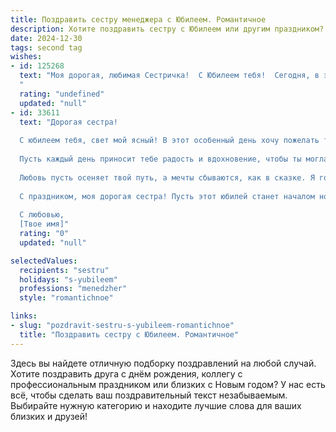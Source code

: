 ```yaml
---
title: Поздравить сестру менеджера с Юбилеем. Романтичное
description: Хотите поздравить сестру с Юбилеем или другим праздником? Наш ИИ создаст незабываемое поздравление, а вы обязательно выделитесь среди других.  
date: 2024-12-30
tags: second tag
wishes:
- id: 125268
  text: "Моя дорогая, любимая Сестричка!  С Юбилеем тебя!  Сегодня, в этот чудесный день, хочу сказать тебе, как сильно я тебя люблю и восхищаюсь твоим талантом, твоей силой и грацией, с которыми ты покоряешь вершины менеджерского искусства.  Ты – не просто профессионал, ты – настоящая королева своего дела,  а для меня ты всегда остаешься самой нежной и очаровательной сестрой на свете. Пусть твоя жизнь будет полна ярких красок, романтических моментов и бесконечного счастья!  Целую тебя крепко-крепко!
  "
  rating: "undefined"
  updated: "null"
- id: 33611
  text: "Дорогая сестра!
  
  С юбилеем тебя, свет мой ясный! В этот особенный день хочу пожелать тебе, чтобы каждый миг твоей жизни был полон любви и счастья. Ты — удивительный человек, способный покорять вершины в своем деле, как настоящий менеджер, мудро ведя свои проекты к успеху.
  
  Пусть каждый день приносит тебе радость и вдохновение, чтобы ты могла создавать вокруг себя не только комфорт и порядок, но и атмосферу счастья. Ты заслуживаешь самых ярких эмоций и самых искренних моментов.
  
  Любовь пусть осеняет твой путь, а мечты сбываются, как в сказке. Я горжусь тобой и всегда буду рядом, чтобы поддерживать и вдохновлять.
  
  С праздником, моя дорогая сестра! Пусть этот юбилей станет началом нового, удивительного этапа в твоей жизни.
  
  С любовью,
  [Твое имя]"
  rating: "0"
  updated: "null"

selectedValues:
  recipients: "sestru"
  holidays: "s-yubileem"
  professions: "menedzher"
  style: "romantichnoe"

links:
- slug: "pozdravit-sestru-s-yubileem-romantichnoe"
  title: "Поздравить сестру с Юбилеем. Романтичное"
---
```


Здесь вы найдете отличную подборку поздравлений на любой случай. 
Хотите поздравить друга с днём рождения, коллегу с профессиональным праздником или близких с Новым годом? У нас есть всё, чтобы сделать ваш поздравительный текст незабываемым. Выбирайте нужную категорию и находите лучшие слова для ваших близких и друзей!
